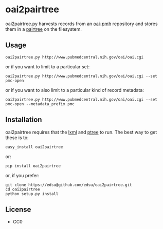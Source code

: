 oai2pairtree
============

oai2pairtree.py harvests records from an [oai-pmh](http://www.openarchives.org/OAI/openarchivesprotocol.html) repository and stores them in a [pairtree](https://confluence.ucop.edu/display/Curation/PairTree) on the filesystem. 

Usage
-----

    oai2pairtree.py http://www.pubmedcentral.nih.gov/oai/oai.cgi 

or if you want to limit to a particular set:

    oai2pairtree.py http://www.pubmedcentral.nih.gov/oai/oai.cgi --set pmc-open

or if you want to also limit to a particular kind of record metadata:

    oai2pairtree.py http://www.pubmedcentral.nih.gov/oai/oai.cgi --set pmc-open --metadata_prefix pmc

Installation
------------

oai2pairtree requires that the [lxml](http://lxml.de/) and [ptree](http://pypi.python.org/pypi/ptree) to run.  The best way to get these is to:

    easy_install oai2pairtree

or:

    pip install oai2pairtree

or, if you prefer:

    git clone https://edsu@github.com/edsu/oai2pairtree.git
    cd oai2pairtree
    python setup.py install

License
-------

* CC0
